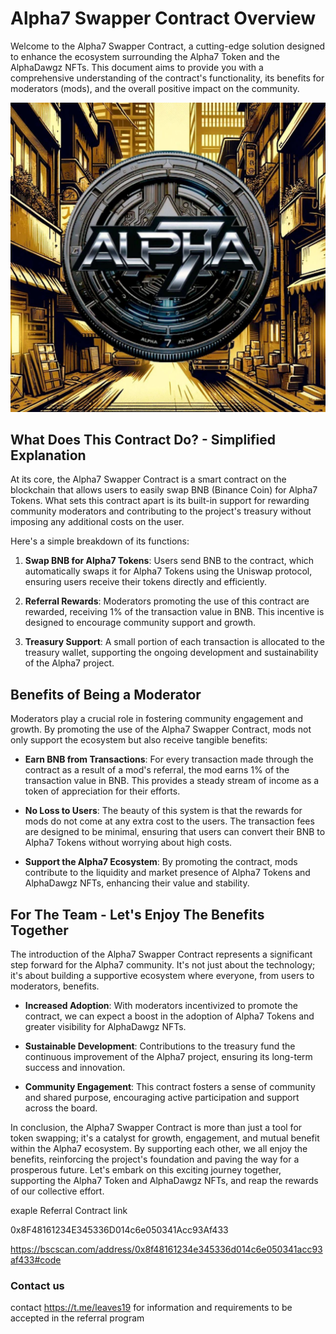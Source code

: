 # Alpha7 Swapper Contract Overview

Welcome to the Alpha7 Swapper Contract, a cutting-edge solution designed to enhance the ecosystem surrounding the Alpha7 Token and the AlphaDawgz NFTs. This document aims to provide you with a comprehensive understanding of the contract's functionality, its benefits for moderators (mods), and the overall positive impact on the community.

![Alpha7 Token Logo](https://raw.githubusercontent.com/ArielRin/alpha7mint/day-5/Images/Social%20Images/yellowRoundAlpha7Logo.png)

## What Does This Contract Do? - Simplified Explanation

At its core, the Alpha7 Swapper Contract is a smart contract on the blockchain that allows users to easily swap BNB (Binance Coin) for Alpha7 Tokens. What sets this contract apart is its built-in support for rewarding community moderators and contributing to the project's treasury without imposing any additional costs on the user.

Here's a simple breakdown of its functions:

1. **Swap BNB for Alpha7 Tokens**: Users send BNB to the contract, which automatically swaps it for Alpha7 Tokens using the Uniswap protocol, ensuring users receive their tokens directly and efficiently.

2. **Referral Rewards**: Moderators promoting the use of this contract are rewarded, receiving 1% of the transaction value in BNB. This incentive is designed to encourage community support and growth.

3. **Treasury Support**: A small portion of each transaction is allocated to the treasury wallet, supporting the ongoing development and sustainability of the Alpha7 project.

## Benefits of Being a Moderator

Moderators play a crucial role in fostering community engagement and growth. By promoting the use of the Alpha7 Swapper Contract, mods not only support the ecosystem but also receive tangible benefits:

- **Earn BNB from Transactions**: For every transaction made through the contract as a result of a mod's referral, the mod earns 1% of the transaction value in BNB. This provides a steady stream of income as a token of appreciation for their efforts.

- **No Loss to Users**: The beauty of this system is that the rewards for mods do not come at any extra cost to the users. The transaction fees are designed to be minimal, ensuring that users can convert their BNB to Alpha7 Tokens without worrying about high costs.

- **Support the Alpha7 Ecosystem**: By promoting the contract, mods contribute to the liquidity and market presence of Alpha7 Tokens and AlphaDawgz NFTs, enhancing their value and stability.

## For The Team - Let's Enjoy The Benefits Together

The introduction of the Alpha7 Swapper Contract represents a significant step forward for the Alpha7 community. It's not just about the technology; it's about building a supportive ecosystem where everyone, from users to moderators, benefits.

- **Increased Adoption**: With moderators incentivized to promote the contract, we can expect a boost in the adoption of Alpha7 Tokens and greater visibility for AlphaDawgz NFTs.

- **Sustainable Development**: Contributions to the treasury fund the continuous improvement of the Alpha7 project, ensuring its long-term success and innovation.

- **Community Engagement**: This contract fosters a sense of community and shared purpose, encouraging active participation and support across the board.

In conclusion, the Alpha7 Swapper Contract is more than just a tool for token swapping; it's a catalyst for growth, engagement, and mutual benefit within the Alpha7 ecosystem. By supporting each other, we all enjoy the benefits, reinforcing the project's foundation and paving the way for a prosperous future. Let's embark on this exciting journey together, supporting the Alpha7 Token and AlphaDawgz NFTs, and reap the rewards of our collective effort.

exaple Referral Contract link

0x8F48161234E345336D014c6e050341Acc93Af433

https://bscscan.com/address/0x8f48161234e345336d014c6e050341acc93af433#code

### Contact us

contact https://t.me/leaves19 for information and requirements to be accepted in the referral program
